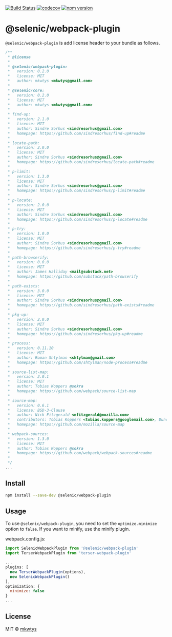 [![Build Status](https://travis-ci.com/mkwtys/selenic-webpack-plugin.svg?branch=master)](https://travis-ci.com/mkwtys/selenic-webpack-plugin)
[![codecov](https://codecov.io/gh/mkwtys/selenic-webpack-plugin/branch/master/graph/badge.svg)](https://codecov.io/gh/mkwtys/selenic-webpack-plugin)
[![npm version](https://badge.fury.io/js/%40selenic%2Fwebpack-plugin.svg)](https://badge.fury.io/js/%40selenic%2Fwebpack-plugin)

# @selenic/webpack-plugin

`@selenic/webpack-plugin` is add license header to your bundle as follows.

```js
/**
 * @license
 *
 * @selenic/webpack-plugin:
 *   version: 0.2.0
 *   license: MIT
 *   author: mkwtys <mkwtys@gmail.com>
 *
 * @selenic/core:
 *   version: 0.2.0
 *   license: MIT
 *   author: mkwtys <mkwtys@gmail.com>
 *
 * find-up:
 *   version: 2.1.0
 *   license: MIT
 *   author: Sindre Sorhus <sindresorhus@gmail.com>
 *   homepage: https://github.com/sindresorhus/find-up#readme
 *
 * locate-path:
 *   version: 2.0.0
 *   license: MIT
 *   author: Sindre Sorhus <sindresorhus@gmail.com>
 *   homepage: https://github.com/sindresorhus/locate-path#readme
 *
 * p-limit:
 *   version: 1.3.0
 *   license: MIT
 *   author: Sindre Sorhus <sindresorhus@gmail.com>
 *   homepage: https://github.com/sindresorhus/p-limit#readme
 *
 * p-locate:
 *   version: 2.0.0
 *   license: MIT
 *   author: Sindre Sorhus <sindresorhus@gmail.com>
 *   homepage: https://github.com/sindresorhus/p-locate#readme
 *
 * p-try:
 *   version: 1.0.0
 *   license: MIT
 *   author: Sindre Sorhus <sindresorhus@gmail.com>
 *   homepage: https://github.com/sindresorhus/p-try#readme
 *
 * path-browserify:
 *   version: 0.0.0
 *   license: MIT
 *   author: James Halliday <mail@substack.net>
 *   homepage: https://github.com/substack/path-browserify
 *
 * path-exists:
 *   version: 3.0.0
 *   license: MIT
 *   author: Sindre Sorhus <sindresorhus@gmail.com>
 *   homepage: https://github.com/sindresorhus/path-exists#readme
 *
 * pkg-up:
 *   version: 2.0.0
 *   license: MIT
 *   author: Sindre Sorhus <sindresorhus@gmail.com>
 *   homepage: https://github.com/sindresorhus/pkg-up#readme
 *
 * process:
 *   version: 0.11.10
 *   license: MIT
 *   author: Roman Shtylman <shtylman@gmail.com>
 *   homepage: https://github.com/shtylman/node-process#readme
 *
 * source-list-map:
 *   version: 2.0.1
 *   license: MIT
 *   author: Tobias Koppers @sokra
 *   homepage: https://github.com/webpack/source-list-map
 *
 * source-map:
 *   version: 0.6.1
 *   license: BSD-3-Clause
 *   author: Nick Fitzgerald <nfitzgerald@mozilla.com>
 *   contributors: Tobias Koppers <tobias.koppers@googlemail.com>, Duncan Beevers <duncan@dweebd.com>, Stephen Crane <scrane@mozilla.com>, Ryan Seddon <seddon.ryan@gmail.com>, Miles Elam <miles.elam@deem.com>, Mihai Bazon <mihai.bazon@gmail.com>, Michael Ficarra <github.public.email@michael.ficarra.me>, Todd Wolfson <todd@twolfson.com>, Alexander Solovyov <alexander@solovyov.net>, Felix Gnass <fgnass@gmail.com>, Conrad Irwin <conrad.irwin@gmail.com>, usrbincc <usrbincc@yahoo.com>, David Glasser <glasser@davidglasser.net>, Chase Douglas <chase@newrelic.com>, Evan Wallace <evan.exe@gmail.com>, Heather Arthur <fayearthur@gmail.com>, Hugh Kennedy <hughskennedy@gmail.com>, David Glasser <glasser@davidglasser.net>, Simon Lydell <simon.lydell@gmail.com>, Jmeas Smith <jellyes2@gmail.com>, Michael Z Goddard <mzgoddard@gmail.com>, azu <azu@users.noreply.github.com>, John Gozde <john@gozde.ca>, Adam Kirkton <akirkton@truefitinnovation.com>, Chris Montgomery <christopher.montgomery@dowjones.com>, J. Ryan Stinnett <jryans@gmail.com>, Jack Herrington <jherrington@walmartlabs.com>, Chris Truter <jeffpalentine@gmail.com>, Daniel Espeset <daniel@danielespeset.com>, Jamie Wong <jamie.lf.wong@gmail.com>, Eddy Bruël <ejpbruel@mozilla.com>, Hawken Rives <hawkrives@gmail.com>, Gilad Peleg <giladp007@gmail.com>, djchie <djchie.dev@gmail.com>, Gary Ye <garysye@gmail.com>, Nicolas Lalevée <nicolas.lalevee@hibnet.org>
 *   homepage: https://github.com/mozilla/source-map
 *
 * webpack-sources:
 *   version: 1.3.0
 *   license: MIT
 *   author: Tobias Koppers @sokra
 *   homepage: https://github.com/webpack/webpack-sources#readme
 *
 */
...
```

## Install

```sh
npm install --save-dev @selenic/webpack-plugin
```

## Usage

To use `@selenic/webpack-plugin`, you need to set the `optimize.minimize` option to `false`. If you want to minify, use the minify plugin.

webpack.config.js:

```js
import SelenicWebpackPlugin from '@selenic/webpack-plugin'
import TerserWebpackPlugin from 'terser-webpack-plugin'

...
plugins: [
  new TerserWebpackPlugin(options),
  new SelenicWebpackPlugin()
],
optimization: {
  minimize: false
}
...
```

## License

MIT © [mkwtys](https://github.com/mkwtys)
